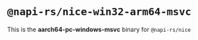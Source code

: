 # `@napi-rs/nice-win32-arm64-msvc`

This is the **aarch64-pc-windows-msvc** binary for `@napi-rs/nice`
